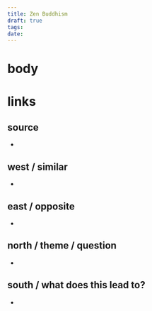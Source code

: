 ```yaml
---
title: Zen Buddhism
draft: true
tags: 
date:
---
```

# body


# links

## source
- 
## west / similar
- 
## east / opposite
- 
## north / theme / question
- 
## south / what does this lead to?
- 
